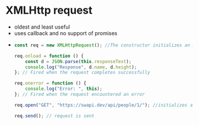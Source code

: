 # XMLHttp request

-   oldest and least useful
-   uses callback and no support of promises
-   ```js
    const req = new XMLHttpRequest(); //The constructor initializes an XMLHttpRequest. It must be called before any other method calls.

    req.onload = function () {
        const d = JSON.parse(this.responseText);
        console.log("Response", d.name, d.height);
    }; // Fired when the request completes successfully

    req.onerror = function () {
        console.log("Error: ", this);
    }; // Fired when the request encountered an error

    req.open("GET", "https://swapi.dev/api/people/1/"); //initializes a request

    req.send(); // request is sent
    ```

